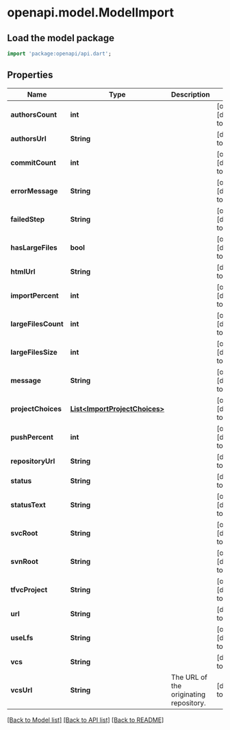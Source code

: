 # openapi.model.ModelImport

## Load the model package
```dart
import 'package:openapi/api.dart';
```

## Properties
Name | Type | Description | Notes
------------ | ------------- | ------------- | -------------
**authorsCount** | **int** |  | [optional] [default to null]
**authorsUrl** | **String** |  | [default to null]
**commitCount** | **int** |  | [optional] [default to null]
**errorMessage** | **String** |  | [optional] [default to null]
**failedStep** | **String** |  | [optional] [default to null]
**hasLargeFiles** | **bool** |  | [optional] [default to null]
**htmlUrl** | **String** |  | [default to null]
**importPercent** | **int** |  | [optional] [default to null]
**largeFilesCount** | **int** |  | [optional] [default to null]
**largeFilesSize** | **int** |  | [optional] [default to null]
**message** | **String** |  | [optional] [default to null]
**projectChoices** | [**List&lt;ImportProjectChoices&gt;**](ImportProjectChoices.md) |  | [optional] [default to []]
**pushPercent** | **int** |  | [optional] [default to null]
**repositoryUrl** | **String** |  | [default to null]
**status** | **String** |  | [default to null]
**statusText** | **String** |  | [optional] [default to null]
**svcRoot** | **String** |  | [optional] [default to null]
**svnRoot** | **String** |  | [optional] [default to null]
**tfvcProject** | **String** |  | [optional] [default to null]
**url** | **String** |  | [default to null]
**useLfs** | **String** |  | [optional] [default to null]
**vcs** | **String** |  | [default to null]
**vcsUrl** | **String** | The URL of the originating repository. | [default to null]

[[Back to Model list]](../README.md#documentation-for-models) [[Back to API list]](../README.md#documentation-for-api-endpoints) [[Back to README]](../README.md)


